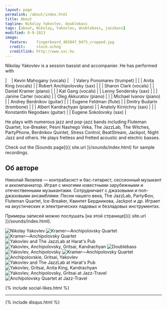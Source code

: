 ```yaml
---
layout: page
permalink: /about/index.html
title: About
tagline: Nikolay Yakovlev, doublebass
tags: [about, Nikolay, Yakovlev, doublebass, jazzbass]
modified: 9-9-2013
image:
  feature:    fingerboard_402847_9473_cropped.jpg
  credit:     stock.xchng
  creditlink: http://www.sxc.hu
---
```


<!-- Nikolay Yakovlev is a session bassist and accompanier. He has performed with Kevin Mahogany (vocals), Anita King (vocals), Sharon Clark (vocals), Janine Carter (vocals), Valery Ponomarev (trumpet), Robert Anchipolovsky (sax), Daniel Kramer (piano), Oleg Akkuratov (piano), Michael Ivanov (piano), Eugene Feldman (flute), Albert Kandrachyan (piano), Konstantin Negodaev (guitar), Andrey Berdnikov (guitar), Dmitry Budarin (trombone), Anatoly Kirnichny (sax), Eugene Sokolovsky (sax), and many others. -->

Nikolay Yakovlev is a session bassist and accompanier. He has performed with 

|    | Kevin Mahogany (vocals)      |    | Valery Ponomarev (trumpet) |
|    | Anita King (vocals)          |    | Robert Anchipolovsky (sax) |
|    | Sharon Clark (vocals)        |    | Daniel Kramer (piano)      |
|    | Kat Gang (vocals)            |    | Lenny Sendersky (sax)      |
|    | Janine Carter (vocals)       |    | Oleg Akkuratov (piano)     |
|    | Michael Ivanov (piano)       |    | Andrey Berdnikov (guitar)  |
|    | Eugene Feldman (flute)       |    | Dmitry Budarin (trombone)  |
|    | Albert Kandrachyan (piano)   |    | Anatoly Kirnichny (sax)    |
|    | Konstantin Negodaev (guitar) |    | Eugene Sokolovsky (sax)    |

He plays with numerous jazz and pop-jazz bands including Fluteman Quartet, Ice-Breaker, 
Pesni Nashego Veka, The JazzLab, The Witches, PartyPhone, Berdnikov Quintet, Stress Control, BeatStream, 
Jackpot, Night Jazz and others. He plays fretless and fretted acoustic and electric basses.

Check out the [Sounds page]({{ site.url }}/sounds/index.html) for sample recordings.

## Об авторе

Николай Яковлев — контрабасист и бас-гитарист, сессионный музыкант и аккомпаниатор. Играл с многими 
известными зарубежными и отечественными музыкантами. Сотрудничает с джазовыми и поп-джазовыми ансамблями: 
Песни нашего века, The JazzLab, PartyФон, Fluteman Quartet, Ice-Breaker, Квинтет Бердникова, Jackpot и др. 
Играет на акустических и электрических ладовых и безладовых инструментах.

Примеры записей можно послушать [на этой странице]({{ site.url }}/sounds/index.html).

<!-- https://github.com/ionelmc/jquery-gp-gallery -->
<div class="pictures">
	<img title="Nikolay Yakovlev" src="{{ site.url }}/images/yakovlev.jpg" />
	<img title="Kramer—Anchipolovsky Quartet" src="{{ site.url }}/images/gritsai/anchipolovsky-kramer-quartet-iVZdJ4g4BH0.jpg" />
	<img title="Kramer—Anchipolovsky Quartet" src="{{ site.url }}/images/anchipolovsky/kramer-anchipolovsky-e2a77567be_1000.jpg" />
	<img title="Yakovlev and The JazzLab at Harat's Pub" src="{{ site.url }}/images/harats141017/2c5wBxUE3k4.jpg" />
	<img title="Yakovlev, Anchipolovsky, Gritsai, Kandrachyan" src="{{ site.url }}/images/gritsai/yakovlev-anchipolovsky-gritsai-kandrachyan-zR3TrIJ0sUU.jpg" />
	<img title="Doublebass" src="{{ site.url }}/images/live/20140301/dsc02358_1024.jpg" />
	<img title="Yakovlev, Anchipolovsky" src="{{ site.url }}/images/live/20140301/dsc02304_1024.jpg" />
	<img title="Kramer—Anchipolovsky Quartet" src="{{ site.url }}/images/anchipolovsky/kramer-anchipolovsky-bd80c04e6a_1000.jpg" />
	<img title="Anchipolovskie, Gritsai, Yakovlev" src="{{ site.url }}/images/gritsai/anchipolovsky-gritsai-yakovlev-9719_gnQZ6U.jpg" />
	<img title="Yakovlev and The JazzLab at Harat's Pub" src="{{ site.url }}/images/harats141017/z3hoNi2LkMQ.jpg" />
	<img title="Yakovlev, Gritsai, Anita King, Kandrachyan" src="{{ site.url }}/images/gritsai/yakovlev-gritsai-anitaking-kandrachyan-aR72JVY-8EI.jpg" />
	<img title="Yakovlev, Anchipolovsky, Gritsai at Jazz-Travel" src="{{ site.url }}/images/anchipolovsky/jazz-travel-mTbz00GnXW4.jpg" />
	<img title="Anchipolovsky Quartet at Jazz-Travel" src="{{ site.url }}/images/anchipolovsky/jazz-travel-c6-z-y7Hxzw.jpg" />
</div>

{% include social-likes.html %}<hr>
{% include disqus.html %}
